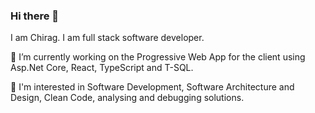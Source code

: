### Hi there 👋

I am Chirag. I am full stack software developer. 

🔭 I’m currently working on the Progressive Web App for the client using Asp.Net Core, React, TypeScript and T-SQL.

🤔 I'm interested in Software Development, Software Architecture and Design, Clean Code, analysing and debugging solutions.





<!--
**ChiragRupani/ChiragRupani** is a ✨ _special_ ✨ repository because its `README.md` (this file) appears on your GitHub profile.

Here are some ideas to get you started:

- 🔭 I’m currently working on ...
- 🌱 I’m currently learning ...
- 👯 I’m looking to collaborate on ...
- 🤔 I’m looking for help with ...
- 💬 Ask me about ...
- 📫 How to reach me: ...
- 😄 Pronouns: ...
- ⚡ Fun fact: ...
-->
